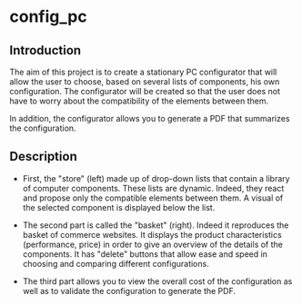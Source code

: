 # config_pc

## Introduction 
The aim of this project is to create a stationary PC configurator that will allow the user to choose, based on several lists of components, his own configuration. The configurator will be created so that the user does not have to worry about the compatibility of the elements between them.

In addition, the configurator allows you to generate a PDF that summarizes the configuration.

## Description

- First, the "store" (left) made up of drop-down lists that contain a library of computer components. These lists are dynamic. Indeed, they react and propose only the compatible elements between them. A visual of the selected component is displayed below the list.

- The second part is called the "basket" (right). Indeed it reproduces the basket of commerce websites. It displays the product characteristics (performance, price) in order to give an overview of the details of the components. It has "delete" buttons that allow ease and speed in choosing and comparing different configurations.

- The third part allows you to view the overall cost of the configuration as well as to validate the configuration to generate the PDF.
